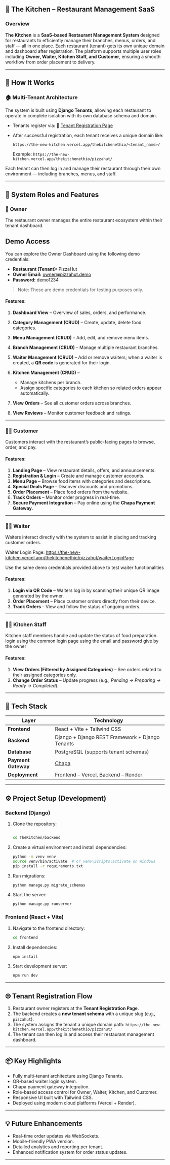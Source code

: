 

## 🍴 The Kitchen – Restaurant Management SaaS

### Overview

**The Kitchen** is a **SaaS-based Restaurant Management System** designed for restaurants to efficiently manage their branches, menus, orders, and staff — all in one place.
Each restaurant (tenant) gets its own unique domain and dashboard after registration. The platform supports multiple user roles including **Owner, Waiter, Kitchen Staff, and Customer**, ensuring a smooth workflow from order placement to delivery.

---

## 🚀 How It Works

### 🏠 Multi-Tenant Architecture

The system is built using **Django Tenants**, allowing each restaurant to operate in complete isolation with its own database schema and domain.

* Tenants register via:
  🔗 [Tenant Registration Page](https://the-new-kitchen.vercel.app/thekitchenethio/tenant_registeration)

* After successful registration, each tenant receives a unique domain like:

  ```
  https://the-new-kitchen.vercel.app/thekitchenethio/<tenant_name>/
  ```

  Example:
  `https://the-new-kitchen.vercel.app/thekitchenethio/pizzahut/`

Each tenant can then log in and manage their restaurant through their own environment — including branches, menus, and staff.

---

## 👥 System Roles and Features

### 👑 **Owner**

The restaurant owner manages the entire restaurant ecosystem within their tenant dashboard.
## Demo Access

You can explore the Owner Dashboard using the following demo credentials:

- **Restaurant (Tenant):** PizzaHut  
- **Owner Email:** owner@pizzahut.demo  
- **Password:** demo1234

> Note: These are demo credentials for testing purposes only.


#### Features:

1. **Dashboard View** – Overview of sales, orders, and performance.
2. **Category Management (CRUD)** – Create, update, delete food categories.
3. **Menu Management (CRUD)** – Add, edit, and remove menu items.
4. **Branch Management (CRUD)** – Manage multiple restaurant branches.
5. **Waiter Management (CRUD)** – Add or remove waiters; when a waiter is created, a **QR code** is generated for their login.
6. **Kitchen Management (CRUD)** –

   * Manage kitchens per branch.
   * Assign specific categories to each kitchen so related orders appear automatically.
7. **View Orders** – See all customer orders across branches.
8. **View Reviews** – Monitor customer feedback and ratings.

---

### 🧑‍💻 **Customer**

Customers interact with the restaurant’s public-facing pages to browse, order, and pay.

#### Features:

1. **Landing Page** – View restaurant details, offers, and announcements.
2. **Registration & Login** – Create and manage customer accounts.
3. **Menu Page** – Browse food items with categories and descriptions.
4. **Special Deals Page** – Discover discounts and promotions.
5. **Order Placement** – Place food orders from the website.
6. **Track Orders** – Monitor order progress in real-time.
7. **Secure Payment Integration** – Pay online using the **Chapa Payment Gateway**.

---

### 🧍‍♂️ **Waiter**

Waiters interact directly with the system to assist in placing and tracking customer orders.

Waiter Login Page: https://the-new-kitchen.vercel.app/thekitchenethio/pizzahut/waiterLoginPage

Use the same demo credentials provided above to test waiter functionalities
#### Features:

1. **Login via QR Code** – Waiters log in by scanning their unique QR image generated by the owner.
2. **Order Placement** – Place customer orders directly from their device.
3. **Track Orders** – View and follow the status of ongoing orders.

---

### 👨‍🍳 **Kitchen Staff**

Kitchen staff members handle and update the status of food preparation.
login using the common login page using the email and password give by the owner

#### Features:


1. **View Orders (Filtered by Assigned Categories)** – See orders related to their assigned categories only.
2. **Change Order Status** – Update progress (e.g., *Pending → Preparing → Ready → Completed*).

---

## 🧩 Tech Stack

| Layer               | Technology                                      |
| ------------------- | ----------------------------------------------- |
| **Frontend**        | React + Vite + Tailwind CSS                     |
| **Backend**         | Django + Django REST Framework + Django Tenants |
| **Database**        | PostgreSQL (supports tenant schemas)            |
| **Payment Gateway** | [Chapa](https://chapa.co/)                      |
| **Deployment**      | Frontend – Vercel, Backend – Render             |

---

## ⚙️ Project Setup (Development)

### Backend (Django)

1. Clone the repository:

   ```bash
   
   cd TheKitchen/backend
   ```
2. Create a virtual environment and install dependencies:

   ```bash
   python -m venv venv
   source venv/bin/activate  # or venv\Scripts\activate on Windows
   pip install -r requirements.txt
   ```
3. Run migrations:

   ```bash
   python manage.py migrate_schemas
   ```
4. Start the server:

   ```bash
   python manage.py runserver
   ```

### Frontend (React + Vite)

1. Navigate to the frontend directory:

   ```bash
   cd frontend
   ```
2. Install dependencies:

   ```bash
   npm install
   ```
3. Start development server:

   ```bash
   npm run dev
   ```

---

## 🌐 Tenant Registration Flow

1. Restaurant owner registers at the **Tenant Registration Page**.
2. The backend creates a **new tenant schema** with a unique slug (e.g., `pizzahut`).
3. The system assigns the tenant a unique domain path:
   `https://the-new-kitchen.vercel.app/thekitchenethio/pizzahut/`
4. The tenant can then log in and access their restaurant management dashboard.

---

## 📦 Key Highlights

* Fully multi-tenant architecture using Django Tenants.
* QR-based waiter login system.
* Chapa payment gateway integration.
* Role-based access control for Owner, Waiter, Kitchen, and Customer.
* Responsive UI built with Tailwind CSS.
* Deployed using modern cloud platforms (Vercel + Render).

---


## 💡 Future Enhancements

* Real-time order updates via WebSockets.
* Mobile-friendly PWA version.
* Detailed analytics and reporting per tenant.
* Enhanced notification system for order status updates.

---
